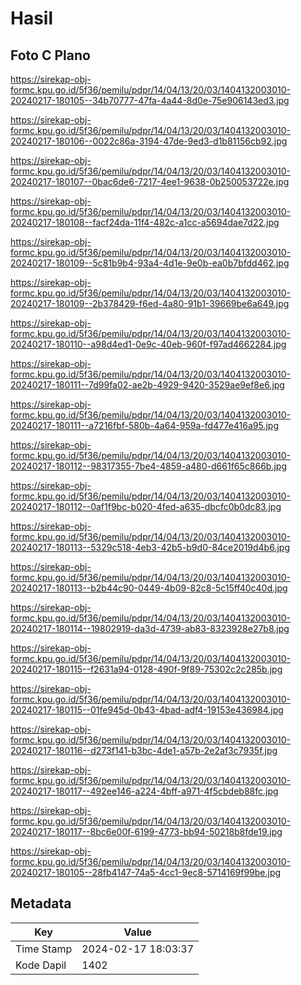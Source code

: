 # Hasil

## Foto C Plano

https://sirekap-obj-formc.kpu.go.id/5f36/pemilu/pdpr/14/04/13/20/03/1404132003010-20240217-180105--34b70777-47fa-4a44-8d0e-75e906143ed3.jpg

https://sirekap-obj-formc.kpu.go.id/5f36/pemilu/pdpr/14/04/13/20/03/1404132003010-20240217-180106--0022c86a-3194-47de-9ed3-d1b81156cb92.jpg

https://sirekap-obj-formc.kpu.go.id/5f36/pemilu/pdpr/14/04/13/20/03/1404132003010-20240217-180107--0bac6de6-7217-4ee1-9638-0b250053722e.jpg

https://sirekap-obj-formc.kpu.go.id/5f36/pemilu/pdpr/14/04/13/20/03/1404132003010-20240217-180108--facf24da-11f4-482c-a1cc-a5694dae7d22.jpg

https://sirekap-obj-formc.kpu.go.id/5f36/pemilu/pdpr/14/04/13/20/03/1404132003010-20240217-180109--5c81b9b4-93a4-4d1e-9e0b-ea0b7bfdd462.jpg

https://sirekap-obj-formc.kpu.go.id/5f36/pemilu/pdpr/14/04/13/20/03/1404132003010-20240217-180109--2b378429-f6ed-4a80-91b1-39669be6a649.jpg

https://sirekap-obj-formc.kpu.go.id/5f36/pemilu/pdpr/14/04/13/20/03/1404132003010-20240217-180110--a98d4ed1-0e9c-40eb-960f-f97ad4662284.jpg

https://sirekap-obj-formc.kpu.go.id/5f36/pemilu/pdpr/14/04/13/20/03/1404132003010-20240217-180111--7d99fa02-ae2b-4929-9420-3529ae9ef8e6.jpg

https://sirekap-obj-formc.kpu.go.id/5f36/pemilu/pdpr/14/04/13/20/03/1404132003010-20240217-180111--a7216fbf-580b-4a64-959a-fd477e416a95.jpg

https://sirekap-obj-formc.kpu.go.id/5f36/pemilu/pdpr/14/04/13/20/03/1404132003010-20240217-180112--98317355-7be4-4859-a480-d661f65c866b.jpg

https://sirekap-obj-formc.kpu.go.id/5f36/pemilu/pdpr/14/04/13/20/03/1404132003010-20240217-180112--0af1f9bc-b020-4fed-a635-dbcfc0b0dc83.jpg

https://sirekap-obj-formc.kpu.go.id/5f36/pemilu/pdpr/14/04/13/20/03/1404132003010-20240217-180113--5329c518-4eb3-42b5-b9d0-84ce2019d4b6.jpg

https://sirekap-obj-formc.kpu.go.id/5f36/pemilu/pdpr/14/04/13/20/03/1404132003010-20240217-180113--b2b44c90-0449-4b09-82c8-5c15ff40c40d.jpg

https://sirekap-obj-formc.kpu.go.id/5f36/pemilu/pdpr/14/04/13/20/03/1404132003010-20240217-180114--19802919-da3d-4739-ab83-8323928e27b8.jpg

https://sirekap-obj-formc.kpu.go.id/5f36/pemilu/pdpr/14/04/13/20/03/1404132003010-20240217-180115--f2631a94-0128-490f-9f89-75302c2c285b.jpg

https://sirekap-obj-formc.kpu.go.id/5f36/pemilu/pdpr/14/04/13/20/03/1404132003010-20240217-180115--01fe945d-0b43-4bad-adf4-19153e436984.jpg

https://sirekap-obj-formc.kpu.go.id/5f36/pemilu/pdpr/14/04/13/20/03/1404132003010-20240217-180116--d273f141-b3bc-4de1-a57b-2e2af3c7935f.jpg

https://sirekap-obj-formc.kpu.go.id/5f36/pemilu/pdpr/14/04/13/20/03/1404132003010-20240217-180117--492ee146-a224-4bff-a971-4f5cbdeb88fc.jpg

https://sirekap-obj-formc.kpu.go.id/5f36/pemilu/pdpr/14/04/13/20/03/1404132003010-20240217-180117--8bc6e00f-6199-4773-bb94-50218b8fde19.jpg

https://sirekap-obj-formc.kpu.go.id/5f36/pemilu/pdpr/14/04/13/20/03/1404132003010-20240217-180105--28fb4147-74a5-4cc1-9ec8-5714169f99be.jpg


## Metadata

| Key        | Value               |
| ---------- | ------------------- |
| Time Stamp | 2024-02-17 18:03:37 |
| Kode Dapil | 1402                |



